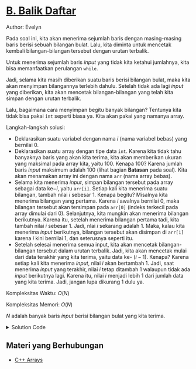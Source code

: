 # [B. Balik Daftar](https://tlx.toki.id/courses/basic/chapters/09/problems/B)

Author: Evelyn

Pada soal ini, kita akan menerima sejumlah baris dengan masing-masing baris berisi sebuah bilangan bulat. Lalu, kita diminta untuk mencetak kembali bilangan-bilangan tersebut dengan urutan terbalik.

Untuk menerima sejumlah baris *input* yang tidak kita ketahui jumlahnya, kita bisa memanfaatkan perulangan `while`.

Jadi, selama kita masih diberikan suatu baris berisi bilangan bulat, maka kita akan menyimpan bilangannya terlebih dahulu. Setelah tidak ada lagi *input* yang diberikan, kita akan mencetak bilangan-bilangan yang telah kita simpan dengan urutan terbalik.

Lalu, bagaimana cara menyimpan begitu banyak bilangan? Tentunya kita tidak bisa pakai `int` seperti biasa ya. Kita akan pakai yang namanya array.

Langkah-langkah solusi:
- Deklarasikan suatu variabel dengan nama $i$ (nama variabel bebas) yang bernilai $0$.
- Deklarasikan suatu array dengan tipe data `int`. Karena kita tidak tahu banyaknya baris yang akan kita terima, kita akan memberikan ukuran yang maksimal pada array kita, yaitu $100$. Kenapa $100$? Karena jumlah baris *input* maksimum adalah $100$ (lihat bagian **Batasan** pada soal). Kita akan menamakan array ini dengan nama `arr` (nama array bebas).
- Selama kita menerima *input*, simpan bilangan tersebut pada array sebagai data ke$-i$, yaitu `arr[i]`. Setiap kali kita menerima suatu bilangan, tambah nilai $i$ sebesar $1$. Kenapa begitu? Misalnya kita menerima bilangan yang pertama. Karena $i$ awalnya bernilai $0$, maka bilangan tersebut akan tersimpan pada `arr[0]` (indeks terkecil pada array dimulai dari $0$). Selanjutnya, kita mungkin akan menerima bilangan berikutnya. Karena itu, setelah menerima bilangan pertama tadi, kita tambah nilai $i$ sebesar $1$. Jadi, nlai $i$ sekarang adalah $1$. Maka, kalau kita menerima *input* berikutnya, bilangan tersebut akan disimpan di `arr[1]` karena $i$ kini bernilai $1$, dan seterusnya seperti itu.
- Setelah selesai menerima semua input, kita akan mencetak bilangan-bilangan tersebut dalam urutan terbalik. Jadi, kita akan mencetak mulai dari data terakhir yang kita terima, yaitu data ke- $(i - 1)$. Kenapa? Karena setiap kali kita menerima *input*, nilai $i$ akan bertambah $1$. Jadi, saat menerima *input* yang terakhir, nilai $i$ tetap ditambah $1$ walaupun tidak ada *input* berikutnya lagi. Karena itu, nilai $i$ menjadi lebih $1$ dari jumlah data yang kita terima. Jadi, jangan lupa dikurang $1$ dulu ya.

Kompleksitas Waktu: $O(N)$

Kompleksitas Memori: $O(N)$

$N$ adalah banyak baris *input* berisi bilangan bulat yang kita terima.

<details>
  <summary>Solution Code</summary>

```c++
#include <bits/stdc++.h>

using namespace std;

int arr[100];

int main() {
  int i = 0;
  while (cin >> arr[i]) {
    i++;
  }
  for (int j = i - 1; j >= 0; j--) {
    cout << arr[j] << "\n";
  }
  return 0;
}
```
</details>

## Materi yang Berhubungan

- [C++ Arrays](https://www.w3schools.com/cpp/cpp_arrays.asp)